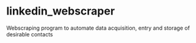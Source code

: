 # linkedin_webscraper
Webscraping program to automate data acquisition, entry and storage of desirable contacts
